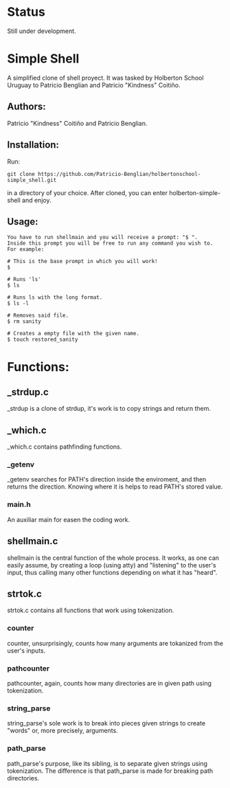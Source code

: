 # Status
Still under development.

# Simple Shell
A simplified clone of shell proyect. It was tasked by Holberton School Uruguay to Patricio Benglian and Patricio "Kindness" Coitiño.

## Authors:
 Patricio "Kindness" Coitiño and Patricio Benglian.
 
## Installation:
 Run:
 ```
 git clone https://github.com/Patricio-Benglian/holbertonschool-simple_shell.git
 ```
 in a directory of your choice. After cloned, you can enter holberton-simple-shell and enjoy.
 
## Usage:

```
You have to run shellmain and you will receive a prompt: "$ ". 
Inside this prompt you will be free to run any command you wish to. 
For example: 

# This is the base prompt in which you will work!
$

# Runs 'ls'
$ ls

# Runs ls with the long format.
$ ls -l

# Removes said file.
$ rm sanity

# Creates a empty file with the given name.
$ touch restored_sanity
```

# Functions:

## _strdup.c
 _strdup is a clone of strdup, it's work is to copy strings and return them.
 
## _which.c
 _which.c contains pathfinding functions.
 
### _getenv
_getenv searches for PATH's direction inside the enviroment, and then returns the direction. Knowing where it is helps to read PATH's stored value.
### main.h
 An auxiliar main for easen the coding work.
 
## shellmain.c
 shellmain is the central function of the whole process. 
 It works, as one can easily assume, by creating a loop (using atty) and "listening" to the user's input,
 thus calling many other functions depending on what it has "heard".

## strtok.c
 strtok.c contains all functions that work using tokenization.
 
### counter
 counter, unsurprisingly, counts how many arguments are tokanized from the user's inputs.
  
### pathcounter
 pathcounter, again, counts how many directories are in given path using tokenization.
   
### string_parse
 string_parse's sole work is to break into pieces given strings to create "words" or, more precisely, arguments.
    
### path_parse
 path_parse's purpose, like its sibling, is to separate given strings using tokenization. The difference is that path_parse is made for breaking path directories.
 
